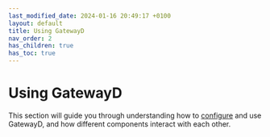 ```yaml
---
last_modified_date: 2024-01-16 20:49:17 +0100
layout: default
title: Using GatewayD
nav_order: 2
has_children: true
has_toc: true
---
```


# Using GatewayD

This section will guide you through understanding how to [configure](/using-gatewayd/configuration) and use GatewayD, and how different components interact with each other.
